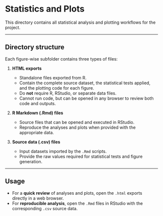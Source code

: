 # Statistics and Plots

This directory contains all statistical analysis and plotting workflows for the project.

---

## Directory structure

Each figure-wise subfolder contains three types of files:

1. **HTML exports**  
   - Standalone files exported from R.  
   - Contain the complete source dataset, the statistical tests applied, and the plotting code for each figure.  
   - Do **not** require R, RStudio, or separate data files.  
   - Cannot run code, but can be opened in any browser to review both code and outputs.

2. **R Markdown (.Rmd) files**  
   - Source files that can be opened and executed in RStudio.  
   - Reproduce the analyses and plots when provided with the appropriate data.

3. **Source data (.csv) files**  
   - Input datasets imported by the `.Rmd` scripts.  
   - Provide the raw values required for statistical tests and figure generation.

---

## Usage

- For a **quick review** of analyses and plots, open the `.html` exports directly in a web browser.  
- For **reproducible analysis**, open the `.Rmd` files in RStudio with the corresponding `.csv` source data.
